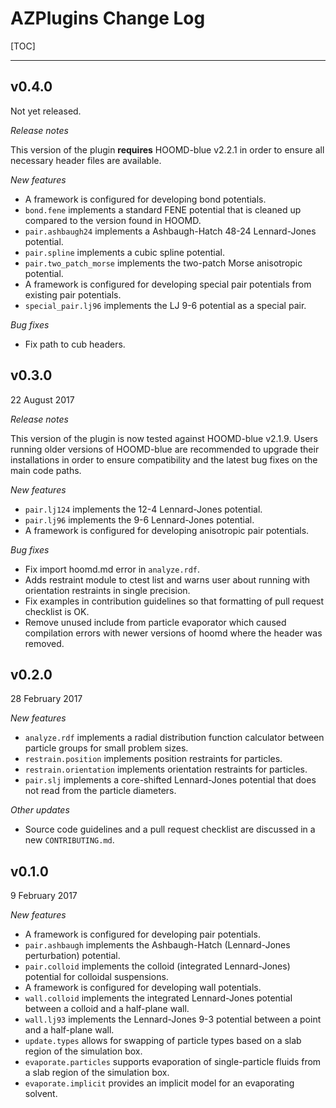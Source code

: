 # AZPlugins Change Log

[TOC]

---------
## v0.4.0

Not yet released.

*Release notes*

This version of the plugin **requires** HOOMD-blue v2.2.1 in order
to ensure all necessary header files are available.

*New features*

* A framework is configured for developing bond potentials.
* `bond.fene` implements a standard FENE potential that is cleaned up compared
   to the version found in HOOMD.
* `pair.ashbaugh24` implements a Ashbaugh-Hatch 48-24 Lennard-Jones potential.
* `pair.spline` implements a cubic spline potential.
* `pair.two_patch_morse` implements the two-patch Morse anisotropic potential.
* A framework is configured for developing special pair potentials from existing
  pair potentials.
* `special_pair.lj96` implements the LJ 9-6 potential as a special pair.

*Bug fixes*

* Fix path to cub headers.

## v0.3.0

22 August 2017

*Release notes*

This version of the plugin is now tested against HOOMD-blue v2.1.9.
Users running older versions of HOOMD-blue are recommended to upgrade
their installations in order to ensure compatibility and the latest
bug fixes on the main code paths.

*New features*

* `pair.lj124` implements the 12-4 Lennard-Jones potential.
* `pair.lj96` implements the 9-6 Lennard-Jones potential.
* A framework is configured for developing anisotropic pair potentials.

*Bug fixes*

* Fix import hoomd.md error in `analyze.rdf`.
* Adds restraint module to ctest list and warns user about running
  with orientation restraints in single precision.
* Fix examples in contribution guidelines so that formatting of
  pull request checklist is OK.
* Remove unused include from particle evaporator which caused
  compilation errors with newer versions of hoomd where the header
  was removed.

## v0.2.0

28 February 2017

*New features*

* `analyze.rdf` implements a radial distribution function calculator
  between particle groups for small problem sizes.
* `restrain.position` implements position restraints for particles.
* `restrain.orientation` implements orientation restraints for particles.
* `pair.slj` implements a core-shifted Lennard-Jones potential that does
  not read from the particle diameters.

*Other updates*

* Source code guidelines and a pull request checklist are discussed in a
  new `CONTRIBUTING.md`.

## v0.1.0

9 February 2017

*New features*

* A framework is configured for developing pair potentials.
* `pair.ashbaugh` implements the Ashbaugh-Hatch (Lennard-Jones perturbation)
   potential.
* `pair.colloid` implements the colloid (integrated Lennard-Jones) potential
  for colloidal suspensions.
* A framework is configured for developing wall potentials.
* `wall.colloid` implements the integrated Lennard-Jones potential between
  a colloid and a half-plane wall.
* `wall.lj93` implements the Lennard-Jones 9-3 potential between a point
  and a half-plane wall.
* `update.types` allows for swapping of particle types based on a slab region
  of the simulation box.
* `evaporate.particles` supports evaporation of single-particle fluids from
  a slab region of the simulation box.
* `evaporate.implicit` provides an implicit model for an evaporating solvent.
